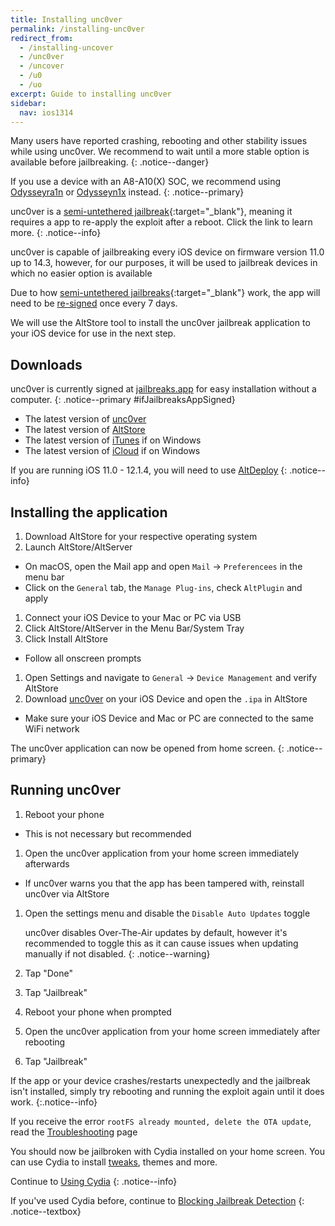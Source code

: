 ```yaml
---
title: Installing unc0ver
permalink: /installing-unc0ver
redirect_from:
  - /installing-uncover
  - /unc0ver
  - /uncover
  - /u0
  - /uo
excerpt: Guide to installing unc0ver
sidebar:
  nav: ios1314
---
```


Many users have reported crashing, rebooting and other stability issues while using unc0ver. We recommend to wait until a more stable option is available before jailbreaking.
{: .notice--danger}

If you use a device with an A8-A10(X) SOC, we recommend using [Odysseyra1n](/installing-odysseyra1n) or [Odysseyn1x](using-odysseyn1x) instead.
{: .notice--primary}

unc0ver is a [semi-untethered jailbreak](/types-of-jailbreak#semi-untethered-jailbreaks){:target="_blank"}, meaning it requires a app to re-apply the exploit after a reboot. Click the link to learn more.
{: .notice--info}

unc0ver is capable of jailbreaking every iOS device on firmware version 11.0 up to 14.3, however, for our purposes, it will be used to jailbreak devices in which no easier option is available

Due to how [semi-untethered jailbreaks](/types-of-jailbreak#semi-untethered-jailbreaks){:target="_blank"} work, the app will need to be [re-signed](resigning-apps) once every 7 days.

We will use the AltStore tool to install the unc0ver jailbreak application to your iOS device for use in the next step.

## Downloads

unc0ver is currently signed at [jailbreaks.app](https://jailbreaks.app/) for easy installation without a computer.
{: .notice--primary #ifJailbreaksAppSigned}

<script src="{{ '/assets/js/if_jailbreaksapp_signed.js' }}"></script>

- The latest version of [unc0ver](https://unc0ver.dev/)
- The latest version of [AltStore](http://altstore.io/)
- The latest version of [iTunes](https://www.apple.com/itunes/download/win32) if on Windows
- The latest version of [iCloud](https://secure-appldnld.apple.com/windows/061-91601-20200323-974a39d0-41fc-4761-b571-318b7d9205ed/iCloudSetup.exe) if on Windows

If you are running iOS 11.0 - 12.1.4, you will need to use [AltDeploy](resigning-apps#resign-with-a-mac-altdeploy)
{: .notice--info}

## Installing the application

1. Download AltStore for your respective operating system
1. Launch AltStore/AltServer
  - On macOS, open the Mail app and open `Mail` -> `Preferencees` in the menu bar
  - Click on the `General` tab, the `Manage Plug-ins`, check `AltPlugin` and apply
1. Connect your iOS Device to your Mac or PC via USB
1. Click AltStore/AltServer in the Menu Bar/System Tray
1. Click Install AltStore
  - Follow all onscreen prompts
1. Open Settings and navigate to `General` -> `Device Management` and verify AltStore
1. Download [unc0ver](https://github.com/pwn20wndstuff/Undecimus/releases) on your iOS Device and open the `.ipa` in AltStore
  - Make sure your iOS Device and Mac or PC are connected to the same WiFi network

The unc0ver application can now be opened from home screen.
{: .notice--primary}

## Running unc0ver

1. Reboot your phone
  - This is not necessary but recommended
1. Open the unc0ver application from your home screen immediately afterwards
  - If unc0ver warns you that the app has been tampered with, reinstall unc0ver via AltStore
1. Open the settings menu and disable the `Disable Auto Updates` toggle

	unc0ver disables Over-The-Air updates by default, however it's recommended to toggle this as it can cause issues when updating manually if not disabled.
	{: .notice--warning}

1. Tap "Done"
1. Tap "Jailbreak"
1. Reboot your phone when prompted
1. Open the unc0ver application from your home screen immediately after rebooting
1. Tap "Jailbreak"

If the app or your device crashes/restarts unexpectedly and the jailbreak isn't installed, simply try rebooting and running the exploit again until it does work.
{:.notice--info}

If you receive the error `rootFS already mounted, delete the OTA update`, read the [Troubleshooting](troubleshooting#rootfs_u0) page

You should now be jailbroken with Cydia installed on your home screen. You can use Cydia to install [tweaks](faq#tweaks), themes and more.

Continue to [Using Cydia](using-cydia)
{: .notice--info}

If you've used Cydia before, continue to [Blocking Jailbreak Detection](blocking-jailbreak-detection)
{: .notice--textbox}
